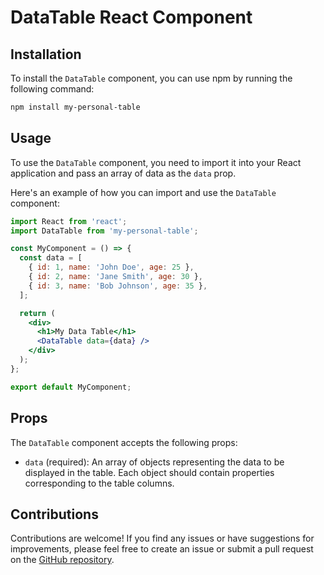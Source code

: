 # DataTable React Component

## Installation

To install the `DataTable` component, you can use npm by running the following command:

```bash
npm install my-personal-table
```

## Usage

To use the `DataTable` component, you need to import it into your React application and pass an array of data as the `data` prop.

Here's an example of how you can import and use the `DataTable` component:

```jsx
import React from 'react';
import DataTable from 'my-personal-table';

const MyComponent = () => {
  const data = [
    { id: 1, name: 'John Doe', age: 25 },
    { id: 2, name: 'Jane Smith', age: 30 },
    { id: 3, name: 'Bob Johnson', age: 35 },
  ];

  return (
    <div>
      <h1>My Data Table</h1>
      <DataTable data={data} />
    </div>
  );
};

export default MyComponent;
```

## Props

The `DataTable` component accepts the following props:

- `data` (required): An array of objects representing the data to be displayed in the table. Each object should contain properties corresponding to the table columns.

## Contributions

Contributions are welcome! If you find any issues or have suggestions for improvements, please feel free to create an issue or submit a pull request on the [GitHub repository](https://github.com/alex-cavaliere/react-data-table).
